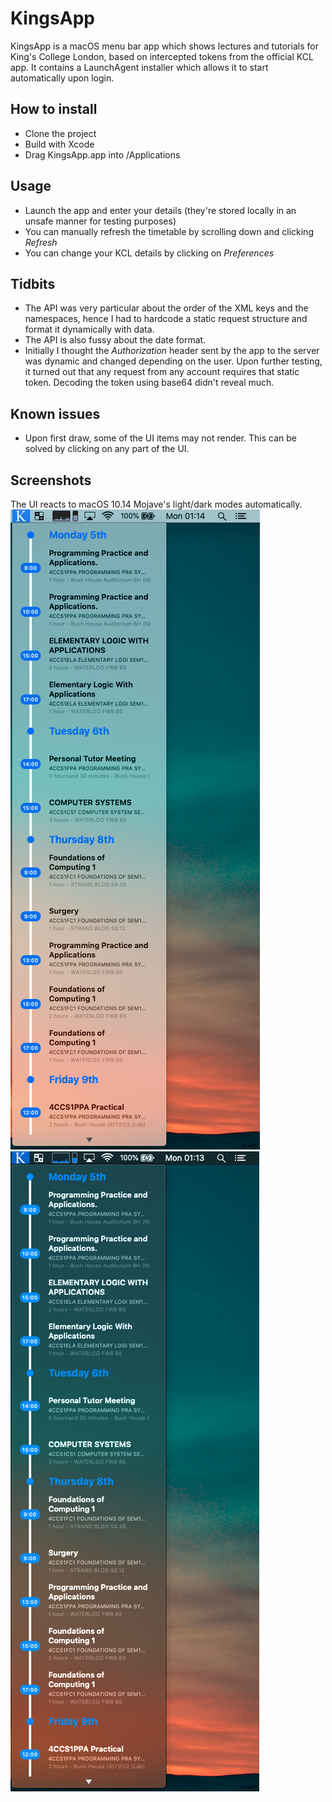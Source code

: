 # KingsApp
KingsApp is a macOS menu bar app which shows lectures and tutorials for King's College London, based on intercepted tokens from the official KCL app. It contains a LaunchAgent installer which allows it to start automatically upon login.

## How to install
- Clone the project
- Build with Xcode
- Drag KingsApp.app into /Applications

## Usage
- Launch the app and enter your details (they're stored locally in an unsafe manner for testing purposes)
- You can manually refresh the timetable by scrolling down and clicking *Refresh*
- You can change your KCL details by clicking on *Preferences*

## Tidbits
- The API was very particular about the order of the XML keys and the namespaces, hence I had to hardcode a static request structure and format it dynamically with data.
- The API is also fussy about the date format.
- Initially I thought the *Authorization* header sent by the app to the server was dynamic and changed depending on the user. Upon further testing, it turned out that any request from any account requires that static token. Decoding the token using base64 didn't reveal much.

## Known issues
- Upon first draw, some of the UI items may not render. This can be solved by clicking on any part of the UI.

## Screenshots
The UI reacts to macOS 10.14 Mojave's light/dark modes automatically.
![Light mode screenshot.](/docs/img/light.png)
![Light mode screenshot.](/docs/img/dark.png)